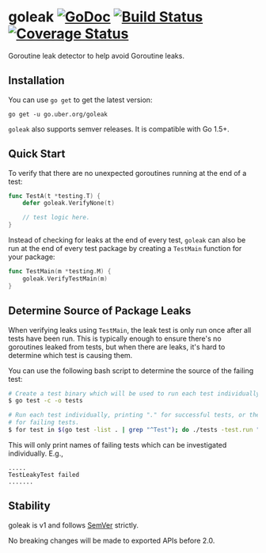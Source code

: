 # goleak [![GoDoc][doc-img]][doc] [![Build Status][ci-img]][ci] [![Coverage Status][cov-img]][cov]

Goroutine leak detector to help avoid Goroutine leaks.

## Installation

You can use `go get` to get the latest version:

`go get -u go.uber.org/goleak`

`goleak` also supports semver releases. It is compatible with Go 1.5+.

## Quick Start

To verify that there are no unexpected goroutines running at the end of a test:

```go
func TestA(t *testing.T) {
	defer goleak.VerifyNone(t)

	// test logic here.
}
```

Instead of checking for leaks at the end of every test, `goleak` can also be run
at the end of every test package by creating a `TestMain` function for your
package:

```go
func TestMain(m *testing.M) {
	goleak.VerifyTestMain(m)
}
```

## Determine Source of Package Leaks

When verifying leaks using `TestMain`, the leak test is only run once after all tests
have been run. This is typically enough to ensure there's no goroutines leaked from
tests, but when there are leaks, it's hard to determine which test is causing them.

You can use the following bash script to determine the source of the failing test:

```sh
# Create a test binary which will be used to run each test individually
$ go test -c -o tests

# Run each test individually, printing "." for successful tests, or the test name
# for failing tests.
$ for test in $(go test -list . | grep "^Test"); do ./tests -test.run "^$test\$" &>/dev/null && echo -n "." || echo "\n$test failed"; done
```

This will only print names of failing tests which can be investigated individually. E.g.,

```
.....
TestLeakyTest failed
.......
```

## Stability

goleak is v1 and follows [SemVer](http://semver.org/) strictly.

No breaking changes will be made to exported APIs before 2.0.

[doc-img]: https://godoc.org/go.uber.org/goleak?status.svg
[doc]: https://godoc.org/go.uber.org/goleak
[ci-img]: https://travis-ci.com/uber-go/goleak.svg?branch=master
[ci]: https://travis-ci.com/uber-go/goleak
[cov-img]: https://codecov.io/gh/uber-go/goleak/branch/master/graph/badge.svg
[cov]: https://codecov.io/gh/uber-go/goleak
